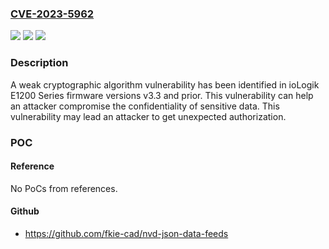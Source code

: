 ### [CVE-2023-5962](https://cve.mitre.org/cgi-bin/cvename.cgi?name=CVE-2023-5962)
![](https://img.shields.io/static/v1?label=Product&message=ioLogik%20E1200%20Series&color=blue)
![](https://img.shields.io/static/v1?label=Version&message=1.0%3C%3D%203.3%20&color=brighgreen)
![](https://img.shields.io/static/v1?label=Vulnerability&message=CWE-328%3A%20Use%20of%20Weak%20Hash&color=brighgreen)

### Description

A weak cryptographic algorithm vulnerability has been identified in ioLogik E1200 Series firmware versions v3.3 and prior. This vulnerability can help an attacker compromise the confidentiality of sensitive data. This vulnerability may lead an attacker to get unexpected authorization.

### POC

#### Reference
No PoCs from references.

#### Github
- https://github.com/fkie-cad/nvd-json-data-feeds

